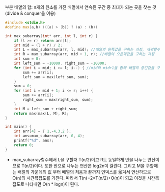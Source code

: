 부분 배열의 합:  n개의 원소를 가진 배열에서 연속된 구간 중 최대가 되는 곳을 찾는 것 (divide & conquer을 이용)

```c++
#include <stdio.h>
#define max(a,b) (((a) > (b)) ? (a) : (b))

int max_subarray(int* arr, int l, int r) { 
	if (l >= r) return arr[l];
	int mid = (l + r) / 2;
	int L = max_subarray(arr, l, mid); //배열의 왼쪽값을 구하는 과정, 재귀함수로 하나의 원소가 될때 까지 진행
	int R = max_subarray(arr, mid + 1, r); //배열의 오른쪽값을 구하는 과정
	int sum = 0;
	int left_sum = -10000, right_sum = -10000;
	for (int i = mid; i >= l; i--) { //mid와 mid+1을 합해 배열의 중간값을 구하는 과정
		sum += arr[i];
		left_sum = max(left_sum, sum);
	}
	sum = 0;
	for (int i = mid + 1; i <= r; i++) {
		sum += arr[i];
		right_sum = max(right_sum, sum);
	}
	int M = left_sum + right_sum;
	return max(max(L, M), R);
}

int main() {
	int arr[4] = { 1,-4,3,2 };
	int ans=max_subarray(arr, 0, 4);
	printf("%d", ans);
	return 0;
}


```



- max_subarray함수에서 L을 구할때 T(n/2)이고 R도 동일하게 반을 나누는 연산이므로 T(n/2)이다. 또한 반으로 나누는 연산은  log2n이 걸린다. 그리고 M을 구할때는 배열의 가운데의 값 부터 배열의 처음과 끝까지 인덱스를 옮겨서 연산하므로 O(n)의 시간복잡도를 가진다. 따라서 T(n)=2*T(n/2)+O(n)이 되고 이것을 시간복잡도로 나타내면 O(n * logn)이 된다.